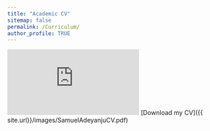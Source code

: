 ```yaml
---
title: "Academic CV"
sitemap: false
permalink: /Curriculum/
author_profile: TRUE
---
```

<embed src="https://adesam111.github.io/samueladeyanju/images/SamuelAdeyanjuCV.pdf" 
       type="application/pdf" />
[Download my CV]({{ site.url}}/images/SamuelAdeyanjuCV.pdf)
